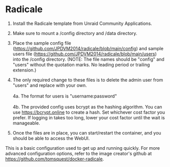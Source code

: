 # Radicale

1. Install the Radicale template from Unraid Community Applications. 

2. Make sure to mount a /config directory and /data directory.

3. Place the sample config file (https://github.com/JPDVM2014/radicale/blob/main/config) and sample users file (https://github.com/JPDVM2014/radicale/blob/main/users) into the /config directory. (NOTE: The file names should be "config" and "users" without the quotation marks. No leading period or trailing extension.)

4. The only required change to these files is to delete the admin user from "users" and replace with your own.
   <br /><br />4a. The format for users is "username:password"
   <br /><br />4b. The provided config uses bcrypt as the hashing algorithm. You can use https://bcrypt.online to create a hash. Set whichever cost factor you prefer. If logging in takes too long, lower your cost factor until the wait is manageable.
   
5. Once the files are in place, you can start/restart the container, and you should be able to access the WebUI.

This is a basic configuration used to get up and running quickly. For more advanced configuration options, refer to the image creator's github at https://github.com/tomsquest/docker-radicale.




